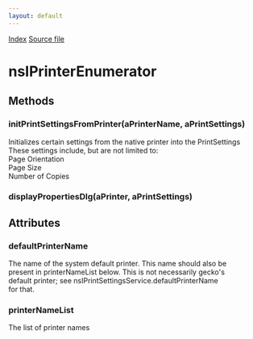 ```yaml
---
layout: default
---
```

<div id='links'><a href="../index.html">Index</a>
<a href="http://dxr.mozilla.org/mozilla-central/source/widget/nsIPrintOptions.idl">Source file</a>
</div>

# nsIPrinterEnumerator #

## Methods ##

### initPrintSettingsFromPrinter(aPrinterName, aPrintSettings) ###
  
Initializes certain settings from the native printer into the PrintSettings  
These settings include, but are not limited to:  
  Page Orientation  
  Page Size  
  Number of Copies  
  

### displayPropertiesDlg(aPrinter, aPrintSettings) ###

## Attributes ##

### defaultPrinterName ###
  
The name of the system default printer. This name should also be  
present in printerNameList below. This is not necessarily gecko's  
default printer; see nsIPrintSettingsService.defaultPrinterName  
for that.  
  

### printerNameList ###
  
The list of printer names  
  
